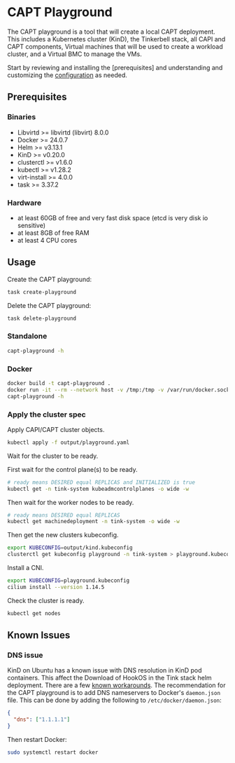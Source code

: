 # CAPT Playground

The CAPT playground is a tool that will create a local CAPT deployment. This includes a Kubernetes cluster (KinD), the Tinkerbell stack, all CAPI and CAPT components, Virtual machines that will be used to create a workload cluster, and a Virtual BMC to manage the VMs.

Start by reviewing and installing the [prerequisites] and understanding and customizing the [configuration](config.yaml) as needed.

## Prerequisites

### Binaries

* Libvirtd >= libvirtd (libvirt) 8.0.0
* Docker >= 24.0.7
* Helm >= v3.13.1
* KinD >= v0.20.0
* clusterctl >= v1.6.0
* kubectl >= v1.28.2
* virt-install >= 4.0.0
* task >= 3.37.2

### Hardware

* at least 60GB of free and very fast disk space (etcd is very disk io sensitive)
* at least 8GB of free RAM
* at least 4 CPU cores

## Usage

Create the CAPT playground:

```bash
task create-playground
```

Delete the CAPT playground:

```bash
task delete-playground
```

### Standalone

```bash
capt-playground -h
```

### Docker

```bash
docker build -t capt-playground .
docker run -it --rm --network host -v /tmp:/tmp -v /var/run/docker.sock:/var/run/docker.sock -v /var/run/libvirt/libvirt-sock-ro:/var/run/libvirt/libvirt-sock-ro -v /var/run/libvirt/libvirt-sock:/var/run/libvirt/libvirt-sock --name capt-playground capt-playground
capt-playground -h
```

### Apply the cluster spec

Apply CAPI/CAPT cluster objects.

```bash
kubectl apply -f output/playground.yaml
```

Wait for the cluster to be ready.

First wait for the control plane(s) to be ready.

```bash
# ready means DESIRED equal REPLICAS and INITIALIZED is true
kubectl get -n tink-system kubeadmcontrolplanes -o wide -w
```

Then wait for the worker nodes to be ready.

```bash
# ready means DESIRED equal REPLICAS
kubectl get machinedeployment -n tink-system -o wide -w
```

Then get the new clusters kubeconfig.

```bash
export KUBECONFIG=output/kind.kubeconfig
clusterctl get kubeconfig playground -n tink-system > playground.kubeconfig 
```

Install a CNI.

```bash
export KUBECONFIG=playground.kubeconfig
cilium install --version 1.14.5
```

Check the cluster is ready.

```bash
kubectl get nodes
```

## Known Issues

### DNS issue

KinD on Ubuntu has a known issue with DNS resolution in KinD pod containers. This affect the Download of HookOS in the Tink stack helm deployment. There are a few [known workarounds](https://github.com/kubernetes-sigs/kind/issues/1594#issuecomment-629509450). The recommendation for the CAPT playground is to add DNS nameservers to Docker's `daemon.json` file. This can be done by adding the following to `/etc/docker/daemon.json`:

```json
{
  "dns": ["1.1.1.1"]
}
```

Then restart Docker:

```bash
sudo systemctl restart docker
```
